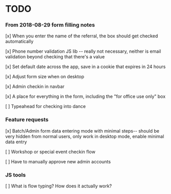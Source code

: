 # TODO

### From 2018-08-29 form filling notes

[x] When you enter the name of the referral, the box should get checked automatically

[x] Phone number validation JS lib -- really not necessary, neither is email validation beyond checking that there's a value

[x] Set default date across the app, save in a cookie that expires in 24 hours

[x] Adjust form size when on desktop

[x] Admin checkin in navbar

[x] A place for everything in the form, including the "for office use only" box

[ ] Typeahead for checking into dance


### Feature requests

[x] Batch/Admin form data entering mode with minimal steps-- should be very hidden from normal users, only work in desktop mode, enable minimal data entry

[ ] Workshop or special event checkin flow

[ ] Have to manually approve new admin accounts


### JS tools

[ ] What is flow typing? How does it actually work?
